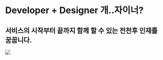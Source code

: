 Developer + Designer 개..자이너?
====

서비스의 시작부터 끝까지 함께 할 수 있는 전천후 인재를 꿈꿉니다.
------

<img src="https://img.shields.io/badge/JavaScript-F7DF1E?style=flat-square&logo=JavaScript&logoColor=black"/>
